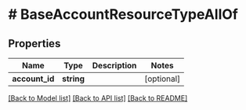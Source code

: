 # # BaseAccountResourceTypeAllOf

## Properties

Name | Type | Description | Notes
------------ | ------------- | ------------- | -------------
**account_id** | **string** |  | [optional]

[[Back to Model list]](../../README.md#models) [[Back to API list]](../../README.md#endpoints) [[Back to README]](../../README.md)
